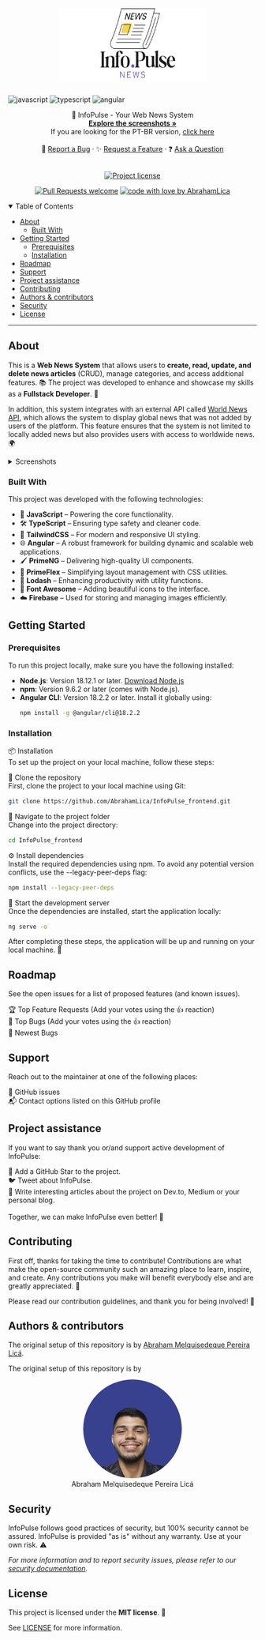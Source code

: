 <h1 align="center">
  <a href="https://github.com/AbrahamLica/InfoPulse_frontend">
    <!-- Please provide path to your logo here -->
    <img src="src/assets/logo.png" alt="Logo" width="300" height="150">
  </a>
</h1>

[JAVASCRIPT__BADGE]: https://img.shields.io/badge/Javascript-000?style=for-the-badge&logo=javascript
[TYPESCRIPT__BADGE]: https://img.shields.io/badge/typescript-D4FAFF?style=for-the-badge&logo=typescript
[ANGULAR__BADGE]: https://img.shields.io/badge/Angular-red?style=for-the-badge&logo=angular

![javascript][JAVASCRIPT__BADGE]
![typescript][TYPESCRIPT__BADGE]
![angular][ANGULAR__BADGE]

<div align="center">
  📰 InfoPulse - Your Web News System
  <br />
  <a href="#about"><strong>Explore the screenshots »</strong></a> 
  <br />
  If you are looking for the PT-BR version, <a href="https://github.com/AbrahamLica/InfoPulse_frontend/blob/master/README_PTBR.md">click here</a>
  <br />
  <br />
  🐞 <a href="https://github.com/AbrahamLica/InfoPulse_frontend/issues/new?assignees=&labels=bug&template=01_BUG_REPORT.md&title=bug%3A+">Report a Bug</a>
  ·
  ✨ <a href="https://github.com/AbrahamLica/InfoPulse_frontend/issues/new?assignees=&labels=enhancement&template=02_FEATURE_REQUEST.md&title=feat%3A+">Request a Feature</a>
  ·
  ❓ <a href="https://github.com/AbrahamLica/InfoPulse_frontend/issues/new?assignees=&labels=question&template=04_SUPPORT_QUESTION.md&title=support%3A+">Ask a Question</a>
</div>

<div align="center">
  <br />

[![Project license](https://img.shields.io/github/license/AbrahamLica/InfoPulse_frontend.svg?style=flat-square)](LICENSE)

[![Pull Requests welcome](https://img.shields.io/badge/PRs-welcome-ff69b4.svg?style=flat-square)](https://github.com/AbrahamLica/InfoPulse_frontend/issues?q=is%3Aissue+is%3Aopen+label%3A%22help+wanted%22)
[![code with love by AbrahamLica](https://img.shields.io/badge/%3C%2F%3E%20with%20%E2%99%A5%20by-AbrahamLica-ff1414.svg?style=flat-square)](https://github.com/AbrahamLica)

</div>

<details open="open">
  <summary>Table of Contents</summary>

- [About](#about)
  - [Built With](#built-with)
- [Getting Started](#getting-started)
  - [Prerequisites](#prerequisites)
  - [Installation](#installation)
- [Roadmap](#roadmap)
- [Support](#support)
- [Project assistance](#project-assistance)
- [Contributing](#contributing)
- [Authors & contributors](#authors--contributors)
- [Security](#security)
- [License](#license)

</details>

---

## About

This is a **Web News System** that allows users to **create, read, update, and delete news articles** (CRUD), manage categories, and access additional features. 📚 The project was developed to enhance and showcase my skills as a **Fullstack Developer**. 🚀

In addition, this system integrates with an external API called <a href="https://worldnewsapi.com/" target="_blank">World News API</a>, which allows the system to display global news that was not added by users of the platform. This feature ensures that the system is not limited to locally added news but also provides users with access to worldwide news. 🌍

<details>
  <summary>Screenshots</summary>
  <br>

|                            Home Page                             |                             Home Page                              |
| :--------------------------------------------------------------: | :----------------------------------------------------------------: |
| <img src="screenshots/home.png" title="Home Page" width="400px"> | <img src="screenshots/home-2.png" title="Home Page" width="400px"> |

|                              Register Page                               |                             Login Page                             |
| :----------------------------------------------------------------------: | :----------------------------------------------------------------: |
| <img src="screenshots/register.png" title="Register Page" width="400px"> | <img src="screenshots/login.png" title="Login Page" width="400px"> |

|                               Create category                                |                             Create News                              |
| :--------------------------------------------------------------------------: | :------------------------------------------------------------------: |
| <img src="screenshots/c-category.png" title="Create Category" width="400px"> | <img src="screenshots/c-news.png" title="Create News" width="400px"> |

|                             Panel News Page                             |                             News Page                              |
| :---------------------------------------------------------------------: | :----------------------------------------------------------------: |
| <img src="screenshots/panel.png" title="Panel News Page" width="400px"> | <img src="screenshots/news-2.png" title="News Page" width="400px"> |

</details>

### Built With

This project was developed with the following technologies:

- 🌟 **JavaScript** – Powering the core functionality.
- 🛠️ **TypeScript** – Ensuring type safety and cleaner code.
- 🎨 **TailwindCSS** – For modern and responsive UI styling.
- 🌐 **Angular** – A robust framework for building dynamic and scalable web applications.
- 🖌️ **PrimeNG** – Delivering high-quality UI components.
- 📏 **PrimeFlex** – Simplifying layout management with CSS utilities.
- 🔗 **Lodash** – Enhancing productivity with utility functions.
- 🎨 **Font Awesome** – Adding beautiful icons to the interface.
- ☁️ **Firebase** – Used for storing and managing images efficiently.

## Getting Started

### Prerequisites

To run this project locally, make sure you have the following installed:

- **Node.js**: Version 18.12.1 or later. [Download Node.js](https://nodejs.org/)
- **npm**: Version 9.6.2 or later (comes with Node.js).
- **Angular CLI**: Version 18.2.2 or later. Install it globally using:
  ```bash
  npm install -g @angular/cli@18.2.2
  ```

### Installation

📦 Installation <br>
To set up the project on your local machine, follow these steps:

🔗 Clone the repository <br>
First, clone the project to your local machine using Git:

```bash
git clone https://github.com/AbrahamLica/InfoPulse_frontend.git
```

📂 Navigate to the project folder <br>
Change into the project directory:

```bash
cd InfoPulse_frontend
```

⚙️ Install dependencies <br>
Install the required dependencies using npm. To avoid any potential version conflicts, use the --legacy-peer-deps flag:

```bash
npm install --legacy-peer-deps
```

🚀 Start the development server <br>
Once the dependencies are installed, start the application locally:

```bash
ng serve -o
```

After completing these steps, the application will be up and running on your local machine. 🎉

## Roadmap

See the open issues for a list of proposed features (and known issues).

🏆 Top Feature Requests (Add your votes using the 👍 reaction) <br>
🐞 Top Bugs (Add your votes using the 👍 reaction) <br>
🐛 Newest Bugs

## Support

Reach out to the maintainer at one of the following places:

📝 GitHub issues <br>
📬 Contact options listed on this GitHub profile

## Project assistance

If you want to say thank you or/and support active development of InfoPulse:

🌟 Add a GitHub Star to the project. <br>
🐦 Tweet about InfoPulse. <br>
📝 Write interesting articles about the project on Dev.to, Medium or your personal blog. <br> <br>
Together, we can make InfoPulse even better! 🚀

## Contributing

First off, thanks for taking the time to contribute! Contributions are what make the open-source community such an amazing place to learn, inspire, and create. Any contributions you make will benefit everybody else and are greatly appreciated. 💖

Please read our contribution guidelines, and thank you for being involved! 🙏

## Authors & contributors

The original setup of this repository is by [Abraham Melquisedeque Pereira Licá](https://github.com/AbrahamLica).

The original setup of this repository is by

<div align="center">
  <img src="src/assets/me.jpg" alt="Abraham Melquisedeque Pereira Licá" style="border-radius: 50%; width: 200px; object-fit: cover;">
  <br>
  Abraham Melquisedeque Pereira Licá
</div>

## Security

InfoPulse follows good practices of security, but 100% security cannot be assured.
InfoPulse is provided "as is" without any warranty. Use at your own risk. ⚠️

_For more information and to report security issues, please refer to our [security documentation](docs/SECURITY.md)._

## License

This project is licensed under the **MIT license**. 📜

See [LICENSE](LICENSE) for more information.
